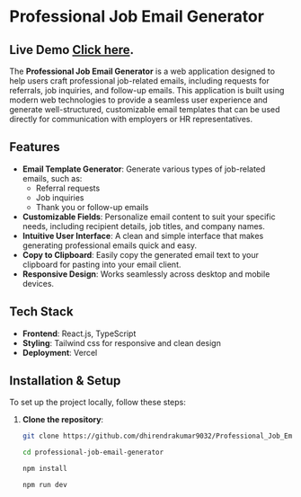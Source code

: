 # Professional Job Email Generator

## Live Demo [Click here](https://professional-job-email-generator.vercel.app/).


The **Professional Job Email Generator** is a web application designed to help users craft professional job-related emails, including requests for referrals, job inquiries, and follow-up emails. This application is built using modern web technologies to provide a seamless user experience and generate well-structured, customizable email templates that can be used directly for communication with employers or HR representatives.

## Features

- **Email Template Generator**: Generate various types of job-related emails, such as:
  - Referral requests
  - Job inquiries
  - Thank you or follow-up emails
- **Customizable Fields**: Personalize email content to suit your specific needs, including recipient details, job titles, and company names.
- **Intuitive User Interface**: A clean and simple interface that makes generating professional emails quick and easy.
- **Copy to Clipboard**: Easily copy the generated email text to your clipboard for pasting into your email client.
- **Responsive Design**: Works seamlessly across desktop and mobile devices.



## Tech Stack

- **Frontend**: React.js, TypeScript
- **Styling**: Tailwind css for responsive and clean design
- **Deployment**: Vercel

## Installation & Setup

To set up the project locally, follow these steps:

1. **Clone the repository**:
   ```bash
   git clone https://github.com/dhirendrakumar9032/Professional_Job_Email_Generator.git

   cd professional-job-email-generator

   npm install

   npm run dev

   ```

